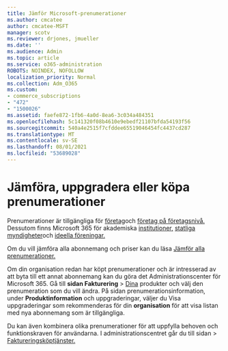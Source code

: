 ```yaml
---
title: Jämför Microsoft-prenumerationer
ms.author: cmcatee
author: cmcatee-MSFT
manager: scotv
ms.reviewer: drjones, jmueller
ms.date: ''
ms.audience: Admin
ms.topic: article
ms.service: o365-administration
ROBOTS: NOINDEX, NOFOLLOW
localization_priority: Normal
ms.collection: Adm_O365
ms.custom:
- commerce_subscriptions
- "472"
- "1500026"
ms.assetid: faefe872-1fb6-4a0d-8ea6-3c034a484351
ms.openlocfilehash: 5c141320f08b4610e9ebedf21107bfda54193f56
ms.sourcegitcommit: 540a4e2515f7cfddee65519046454fc4437cd287
ms.translationtype: MT
ms.contentlocale: sv-SE
ms.lasthandoff: 08/01/2021
ms.locfileid: "53689028"
---
```

# <a name="compare-upgrade-or-purchase-subscriptions"></a>Jämföra, uppgradera eller köpa prenumerationer
  
Prenumerationer är tillgängliga för [företag](https://www.microsoft.com/microsoft-365/business/compare-all-microsoft-365-business-products?tab=2&rtc=1)och [företag på företagsnivå.](https://www.microsoft.com/microsoft-365/enterprise/compare-office-365-plans?rtc=1) Dessutom finns Microsoft 365 för akademiska [institutioner,](https://www.microsoft.com/microsoft-365/academic/compare-office-365-education-plans?rtc=1&activetab=tab%3aprimaryr1) [statliga myndigheter](https://www.microsoft.com/microsoft-365/government/compare-office-365-government-plans?rtc=1)och [ideella föreningar.](https://www.microsoft.com/microsoft-365/nonprofit/office-365-nonprofit-plans-and-pricing?&rtc=1&activetab=tab%3aprimaryr1)
  
Om du vill jämföra alla abonnemang och priser kan du läsa [Jämför alla prenumerationer.](https://www.microsoft.com/microsoft-365/enterprise/compare-office-365-plans?rtc=1)
  
Om din organisation redan har köpt prenumerationer och är intresserad av att byta till ett annat abonnemang kan du göra det Administrationscenter för Microsoft 365. Gå till **sidan Fakturering** \> [Dina](https://go.microsoft.com/fwlink/p/?linkid=842054) produkter och välj den prenumeration som du vill ändra. På sidan prenumerationsinformation, under **Produktinformation** och uppgraderingar, väljer du Visa uppgraderingar som rekommenderas för din **organisation** för att visa listan med nya abonnemang som är tillgängliga.
  
Du kan även kombinera olika prenumerationer för att uppfylla behoven och funktionskraven för användarna. I administrationscentret går du  till sidan \> [Faktureringsköptjänster.](https://go.microsoft.com/fwlink/p/?linkid=868433) 
